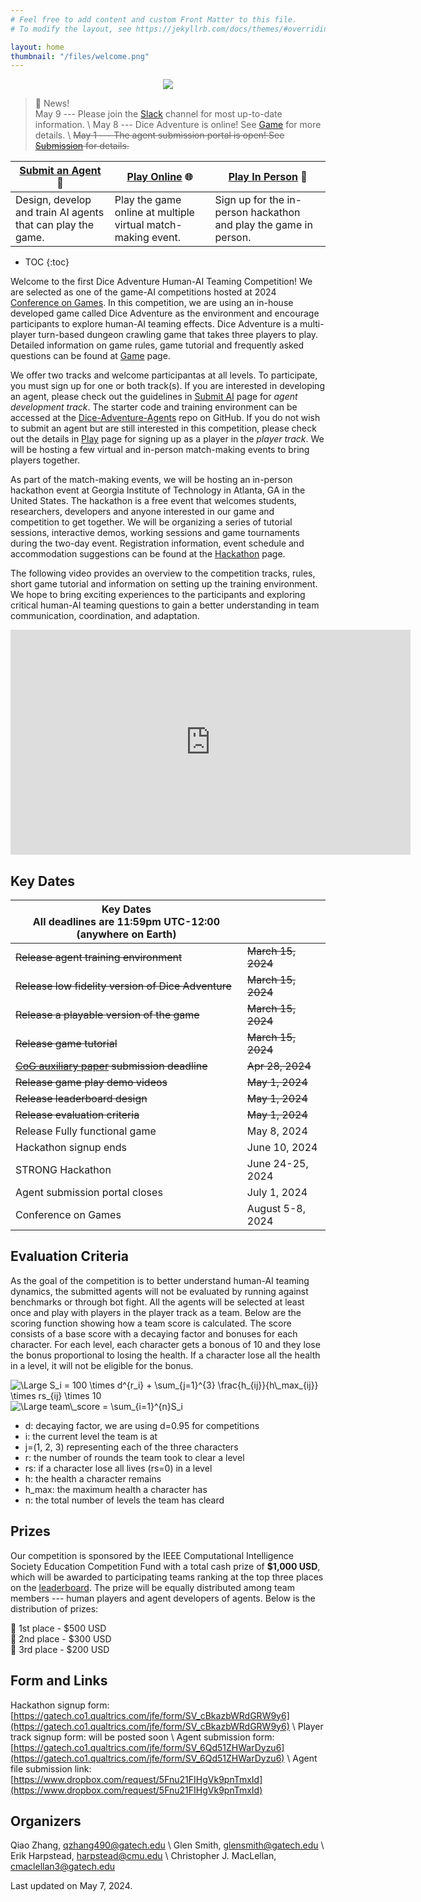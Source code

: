```yaml
---
# Feel free to add content and custom Front Matter to this file.
# To modify the layout, see https://jekyllrb.com/docs/themes/#overriding-theme-defaults

layout: home
thumbnail: "/files/welcome.png"
---
```


<p align="center">
<img src = "/files/welcome.png"></p>


> 📢 News! <br>
> May 9 --- Please join the [Slack](https://join.slack.com/t/dice-adventure/shared_invite/zt-2ia9cgtkn-VAKxgzLBYlS9tzKWmE8ePA) channel for most up-to-date information. \\
> May 8 --- Dice Adventure is online! See [Game](/game) for more details. \\
> ~~May 1 --- The agent submission portal is open! See [Submission](submission.markdown) for details.~~


|[Submit an Agent](/submission/) 🤖       |[Play Online](/play/) 🌐         |[Play In Person](/hackathon/) 🎲       |
|----------------------|---------------------|----------------------|
|Design, develop and train AI agents that can play the game.                |Play the game online at multiple virtual match-making event.                 |Sign up for the in-person hackathon and play the game in person.                  |



* TOC
{:toc}



Welcome to the first Dice Adventure Human-AI Teaming Competition! We are selected as one of the game-AI competitions hosted at 2024 [Conference on Games](https://2024.ieee-cog.org/). In this competition, we are using an in-house developed game called Dice Adventure as the environment and encourage participants to explore human-AI teaming effects. Dice Adventure is a multi-player turn-based dungeon crawling game that takes three players to play. Detailed information on game rules, game tutorial and frequently asked questions can be found at [Game](game.markdown) page.

We offer two tracks and welcome participantas at all levels. To participate, you must sign up for one or both track(s). If you are interested in developing an agent, please check out the guidelines in [Submit AI](submission.markdown) page for *agent development track*. The starter code and training environment can be accessed at the [Dice-Adventure-Agents](https://github.com/STRONG-TACT/Dice-Adventure-Agents) repo on GitHub. If you do not wish to submit an agent but are still interested in this competition, please check out the details in [Play](player.markdown) page for signing up as a player in the *player track*. We will be hosting a few virtual and in-person match-making events to bring players together.

As part of the match-making events, we will be hosting an in-person hackathon event at Georgia Institute of Technology in Atlanta, GA in the United States. The hackathon is a free event that welcomes students, researchers, developers and anyone interested in our game and competition to get together. We will be organizing a series of tutorial sessions, interactive demos, working sessions and game tournaments during the two-day event. Registration information, event schedule and accommodation suggestions can be found at the [Hackathon](STRONG_hackathon.markdown) page.

The following video provides an overview to the competition tracks, rules, short game tutorial and information on setting up the training environment. We hope to bring exciting experiences to the participants and exploring critical human-AI teaming questions to gain a better understanding in team communication, coordination, and adaptation.

<!-- TODO
- hackathon info
- scoring function -->


<iframe width="640" height="360" src="https://www.youtube.com/embed/cvV_hTAYgy4?si=qu2tJ5bUwP8vhw-x" title="YouTube video player" frameborder="0" allow="accelerometer; autoplay; clipboard-write; encrypted-media; gyroscope; picture-in-picture; web-share" referrerpolicy="strict-origin-when-cross-origin" allowfullscreen></iframe>

<!-- [![Watch the video](/files/timeline.png)](https://www.youtube.com/watch?v=cvV_hTAYgy4) -->
<!-- https://www.dropbox.com/request/5Fnu21FIHgVk9pnTmxId -->


## Key Dates

| Key Dates<br/>All deadlines are 11:59pm UTC-12:00 (anywhere on Earth) |                     |
|---------------------------------------------------|---------------------|
|~~Release agent training environment~~                 |~~March 15, 2024~~       |
|~~Release low fidelity version of Dice Adventure~~     |~~March 15, 2024~~       |
|~~Release a playable version of the game~~             |~~March 15, 2024~~       |
|~~Release game tutorial~~                              |~~March 15, 2024~~       |
|~~[CoG auxiliary paper](https://2024.ieee-cog.org/call-proposals/#cfp) submission deadline~~                |~~Apr 28, 2024~~             |
|~~Release game play demo videos~~                      |~~May 1, 2024~~          |
|~~Release leaderboard design~~                         |~~May 1, 2024~~         |
|~~Release evaluation criteria~~                        |~~May 1, 2024~~          |
|Release Fully functional game                      |May 8, 2024          |
|Hackathon signup ends                              |June 10, 2024        |
|STRONG Hackathon                                   |June 24-25, 2024     |
|Agent submission portal closes                     |July 1, 2024         |
|Conference on Games                                |August 5-8, 2024     |


## Evaluation Criteria

As the goal of the competition is to better understand human-AI teaming dynamics, the submitted agents will not be evaluated by running against benchmarks or through bot fight. All the agents will be selected at least once and play with players in the player track as a team. Below are the scoring function showing how a team score is calculated. The score consists of a base score with a decaying factor and bonuses for each character. For each level, each character gets a bonous of 10 and they lose the bonus proportional to losing the health. If a character lose all the health in a level, it will not be eligible for the bonus.

<img src="https://latex.codecogs.com/svg.latex?\Large&space;S_i = 100 \times d^{r_i} + \sum_{j=1}^{3} \frac{h_{ij}}{h\_max_{ij}} \times rs_{ij} \times 10" title="\Large S_i = 100 \times d^{r_i} + \sum_{j=1}^{3} \frac{h_{ij}}{h\_max_{ij}} \times rs_{ij} \times 10"/>

<img src="https://latex.codecogs.com/svg.latex?\Large&space;team\_score = \sum_{i=1}^{n}S_i" title="\Large team\_score = \sum_{i=1}^{n}S_i"/>

- d: decaying factor, we are using d=0.95 for competitions
- i: the current level the team is at
- j=(1, 2, 3) representing each of the three characters
- r: the number of rounds the team took to clear a level
- rs: if a character lose all lives (rs=0) in a level 
- h: the health a character remains
- h_max: the maximum health a character has
- n: the total number of levels the team has cleard


## Prizes

Our competition is sponsored by the IEEE Computational Intelligence Society Education Competition Fund with a total cash prize of **$1,000 USD**, which will be awarded to participating teams ranking at the top three places on the [leaderboard](leaderboard.markdown). The prize will be equally distributed among team members --- human players and agent developers of agents. Below is the distribution of prizes:

🥇 1st place - $500 USD<br>
🥈 2nd place - $300 USD<br>
🥉 3rd place - $200 USD<br>

<!-- ## Evaluation Criteria
Submissions to the agent track will not be evaluated separately on their performance in the game. All agents wil be evaluated based on the teamming performance. Detailed information on winner declaration will be posted soon. -->

## Form and Links

Hackathon signup form: [https://gatech.co1.qualtrics.com/jfe/form/SV_cBkazbWRdGRW9y6](https://gatech.co1.qualtrics.com/jfe/form/SV_cBkazbWRdGRW9y6) \\
Player track signup form: will be posted soon \\
Agent submission form: [https://gatech.co1.qualtrics.com/jfe/form/SV_6Qd51ZHWarDyzu6](https://gatech.co1.qualtrics.com/jfe/form/SV_6Qd51ZHWarDyzu6) \\
Agent file submission link: [https://www.dropbox.com/request/5Fnu21FIHgVk9pnTmxId](https://www.dropbox.com/request/5Fnu21FIHgVk9pnTmxId)


## Organizers
Qiao Zhang, [qzhang490@gatech.edu](qzhang490@gatech.edu) \\
Glen Smith, [glensmith@gatech.edu](glensmith@gatech.edu) \\
Erik Harpstead, [harpstead@cmu.edu](harpstead@cmu.edu) \\
Christopher J. MacLellan, [cmaclellan3@gatech.edu](cmaclellan3@gatech.edu)

Last updated on May 7, 2024.

<!-- Dice Adventure is a multi-player, turn-based, dungeon crawling adventure game developed at Carnegie Mellon University. This is the first time for us to host the Dice Adventure Human-AI teaming competition. There are two tracks of the competition - (1) participants can submit their agents to the agent track;  (2) participants can play with other players and submitted agents in the player track. Agents submitted to the agent track will play with players in the player track and be evaluated on the team score they achieved after running multiple levels of games. Winners will be declared based on overall teaming performance. We hope to bring exciting experiences to the participants as well as exploring critical human-AI teaming questions and gain a better understanding in team communication, coordination and adaptation. An introduction of the competition can be found in [this video](https://www.youtube.com/watch?v=cvV_hTAYgy4). -->